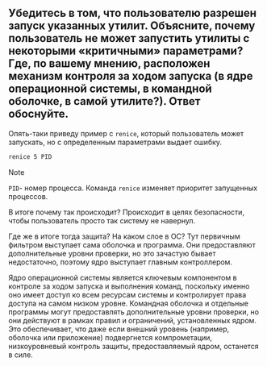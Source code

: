 ## Убедитесь в том, что пользователю разрешен запуск указанных утилит. Объясните, почему пользователь не может запустить утилиты с некоторыми «критичными» параметрами? Где, по вашему мнению, расположен механизм контроля за ходом запуска (в ядре операционной системы, в командной оболочке, в самой утилите?). Ответ обоснуйте.


Опять-таки приведу пример с `renice`, который пользователь может запускать, но с определенным параметрами выдает ошибку. 

```bash
renice 5 PID
```

> [!NOTE]
> `PID`- номер процесса. 
> Команда `renice` изменяет приоритет запущенных процессов.


В итоге почему так происходит? Происходит в целях безопасности, чтобы пользователь просто так систему не навернул. 

Где же в итоге тогда защита? На каком слое в ОС? Тут первичным фильтром выступает сама оболочка и программа.
Они предоставляют дополнительные уровни проверки, но это зачастую бывает недостаточно, поэтому ядро выступает главным
контроллером. 

Ядро операционной системы является ключевым компонентом в контроле за ходом запуска и выполнения команд, 
поскольку именно оно имеет доступ ко всем ресурсам системы и контролирует права доступа на самом низком уровне. 
Командная оболочка и отдельные программы могут предоставлять дополнительные уровни проверки, но они действуют в рамках 
правил и ограничений, установленных ядром. Это обеспечивает, что даже если внешний уровень (например, оболочка или приложение) 
подвергнется компрометации, низкоуровневый контроль защиты, предоставляемый ядром, останется в силе.